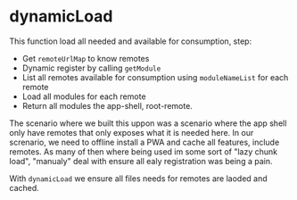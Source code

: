 # dynamicLoad

This function load all needed and available for consumption, step:

- Get `remoteUrlMap` to know remotes
- Dynamic register by calling `getModule`
- List all remotes available for consumption using `moduleNameList` for each remote
- Load all modules for each remote
- Return all modules the app-shell, root-remote.

The scenario where we built this uppon was a scenario where the app shell only have remotes that only exposes what it is needed here. In our screnario, we need to offline install a PWA and cache all features, include remotes.
As many of then where being used im some sort of "lazy chunk load", "manualy" deal with ensure all ealy registration was being a pain.

With `dynamicLoad` we ensure all files needs for remotes are laoded and cached.
